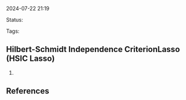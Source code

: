 

2024-07-22 21:19

Status:

Tags:

## Hilbert-Schmidt Independence CriterionLasso (HSIC Lasso)

1. 


## References

